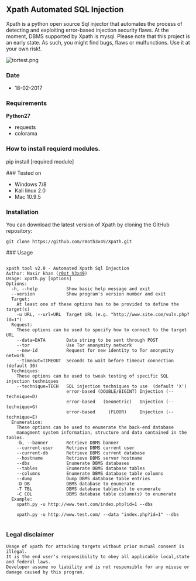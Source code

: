 ## Xpath Automated SQL Injection

<p>Xpath is a python open source Sql injector that automates the process of detecting and exploiting error-based injection security flaws. At the moment, DBMS supported by Xpath is mysql. Please note that this project is an early state. As such, you might find bugs, flaws or mulfunctions. Use it at your own risk!.</p>

![tortest.png](https://s24.postimg.org/71roj8cw5/tortest.png)

### Date

- 18-02-2017
### Requirements

**Python27**
- requests
- colorama
### How to install requierd modules.

<p>pip install [required module]</p>
### Tested on

- Windows 7/8
- Kali linux 2.0
- Mac 10.9.5
### Installation

<p>You can download the latest version of Xpath by cloning the GitHub repository:</p>
<pre><code>git clone https://github.com/r0oth3x49/Xpath.git</code></pre>
### Usage

<pre><code>
xpath tool v2.0 - Automated Xpath Sql Injection
Author: Nasir khan (<a href="http://r0oth3x49.herokuapp.com/">r0ot h3x49</a>)
Usage: xpath.py [options]
Options:
  -h, --help           Show basic help message and exit
  --version            Show program's version number and exit
  Target:
    At least one of these options has to be provided to define the target(s)	
    -u URL, --url=URL  Target URL (e.g. "http://www.site.com/vuln.php?id=1")
  Request:
    These options can be used to specify how to connect to the target URL
    --data=DATA        Data string to be sent through POST
    --tor              Use Tor anonymity network
    --new-id           Request for new identity to Tor anonymity network
    --timeout=TIMEOUT  Seconds to wait before timeout connection (default 30)
  Techniques:
    These options can be used to tweak testing of specific SQL injection techniques
    --technique=TECH   SQL injection techniques to use  (default 'X')
                       error-based (DOUBLE/BIGINT) Injection (--technique=D)
                       error-based   (Geometric)   Injection (--technique=G)
                       error-based     (FLOOR)     Injection (--technique=E)
  Enumeration:
    These options can be used to enumerate the back-end database
    managment system information, structure and data contained in the tables.
    -b, --banner       Retrieve DBMS banner
    --current-user     Retrieve DBMS current user
    --current-db       Retrieve DBMS current database
    --hostname         Retrieve DBMS server hostname
    --dbs              Enumerate DBMS databases
    --tables           Enumerate DBMS database tables
    --columns          Enumerate DBMS database table columns
    --dump             Dump DBMS database table entries
    -D DB              DBMS database to enumerate
    -T TBL             DBMS database tables(s) to enumerate
    -C COL             DBMS database table column(s) to enumerate
  Example:
    xpath.py -u http://www.test.com/index.php?id=1 --dbs<br />
    xpath.py -u http://www.test.com/ --data "index.php?id=1" --dbs
  </code></pre>
### Legal disclaimer

    Usage of xpath for attacking targets without prior mutual consent is illegal.
    It is the end user's responsibility to obey all applicable local,state and federal laws. 
    Developer assume no liability and is not responsible for any misuse or damage caused by this program.
